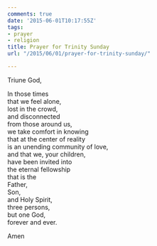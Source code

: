 ```yaml
---
comments: true
date: '2015-06-01T10:17:55Z'
tags:
- prayer
- religion
title: Prayer for Trinity Sunday
url: "/2015/06/01/prayer-for-trinity-sunday/"

---
```

Triune God,

In those times  
that we feel alone,  
lost in the crowd,  
and disconnected  
from those around us,  
we take comfort in knowing  
that at the center of reality  
is an unending community of love,  
and that we, your children,  
have been invited into  
the eternal fellowship  
that is the  
Father,  
Son,  
and Holy Spirit,  
three persons,  
but one God,  
forever and ever.

Amen
